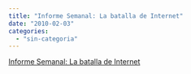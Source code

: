 ```yaml
---
title: "Informe Semanal: La batalla de Internet"
date: "2010-02-03"
categories: 
  - "sin-categoria"
---
```


[Informe Semanal: La batalla de Internet](https://www.rtve.es/mediateca/videos/20100130/informe-semanal-batalla-internet/681372.shtml)
